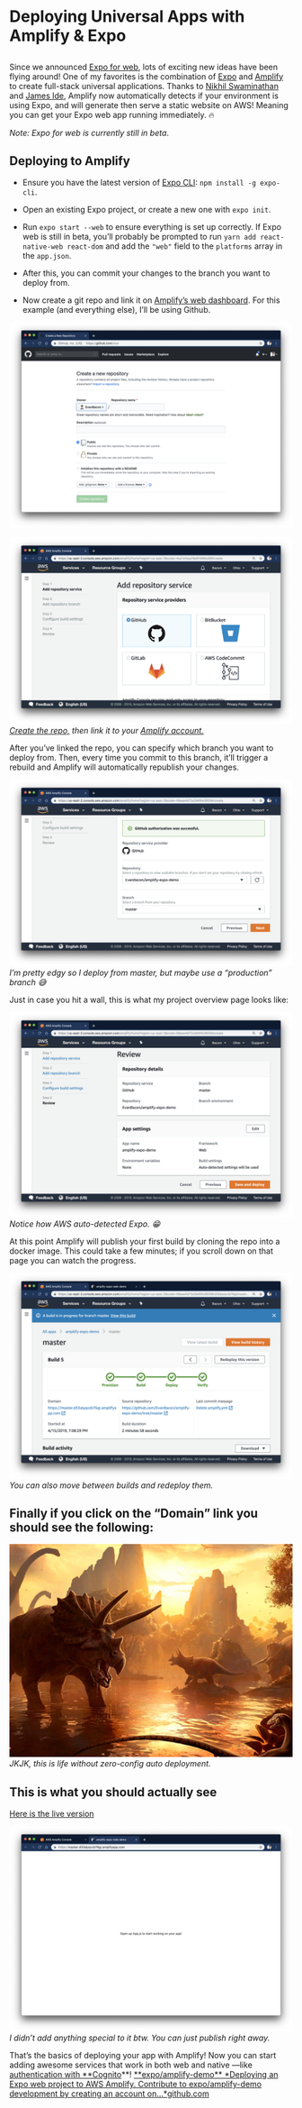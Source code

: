 # Deploying Universal Apps with Amplify & Expo

##

Since we announced [Expo for web](https://blog.expo.io/expo-cli-and-sdk-web-support-beta-d0c588221375), lots of exciting new ideas have been flying around! One of my favorites is the combination of [Expo](https://www.youtube.com/watch?v=IQI9aUlouMI) and [Amplify](https://aws-amplify.github.io/docs/) to create full-stack universal applications. Thanks to [Nikhil Swaminathan](https://twitter.com/TheSwaminator) and [James Ide](https://twitter.com/JI), Amplify now automatically detects if your environment is using Expo, and will generate then serve a static website on AWS! Meaning you can get your Expo web app running immediately. 🔥

_Note: Expo for web is currently still in beta_.

## **Deploying to Amplify**

- Ensure you have the latest version of [Expo CLI](https://github.com/expo/expo-cli): `npm install -g expo-cli`.

- Open an existing Expo project, or create a new one with `expo init`.

- Run `expo start --web` to ensure everything is set up correctly. If Expo web is still in beta, you’ll probably be prompted to run `yarn add react-native-web react-dom` and add the `"web"` field to the `platforms` array in the `app.json`.

- After this, you can commit your changes to the branch you want to deploy from.

- Now create a git repo and link it on [Amplify’s web dashboard](http://aws.amazon.com/amplify). For this example (and everything else), I’ll be using Github.

![](./images/1ATn_KEgCOXJiCXnh_EdV9A.png)

![[Create the repo,](https://github.com/new) then link it to your [Amplify account.](http://aws.amazon.com/amplify)](./images/1sCY4LOHnLXhsHZausOrK1w.png)_[Create the repo,](https://github.com/new) then link it to your [Amplify account.](http://aws.amazon.com/amplify)_

After you’ve linked the repo, you can specify which branch you want to deploy from. Then, every time you commit to this branch, it’ll trigger a rebuild and Amplify will automatically republish your changes.

![I’m pretty edgy so I deploy from master, but maybe use a “production” branch 😅](./images/1SeYgRQ5EyEGLLTqn_BMMyw.png)_I’m pretty edgy so I deploy from master, but maybe use a “production” branch 😅_

Just in case you hit a wall, this is what my project overview page looks like:

![Notice how AWS auto-detected Expo. 😁](./images/1kgSMlZxlL2G1phSwEmDh2g.png)_Notice how AWS auto-detected Expo. 😁_

At this point Amplify will publish your first build by cloning the repo into a docker image. This could take a few minutes; if you scroll down on that page you can watch the progress.

![You can also move between builds and redeploy them.](./images/1XA8_1vjcpwd14dcRddFKRg.png)_You can also move between builds and redeploy them._

## **Finally if you click on the “Domain” link you should see the following:**

![JKJK, this is life without zero-config auto deployment.](./images/1zYevuaPQCEcgrrN_mBouJg.jpeg)_JKJK, this is life without zero-config auto deployment._

## **This is what you should actually see**

[Here is the live version](https://master.d33alyqvzb76gi.amplifyapp.com/)

![I didn’t add anything special to it btw. You can just publish right away.](./images/11sYHIGSa_9qQtl3vT92EZA.png)_I didn’t add anything special to it btw. You can just publish right away._

That’s the basics of deploying your app with Amplify! Now you can start adding awesome services that work in both web and native —like [authentication with \*\*Cognito](https://github.com/dabit3/expo-user-authentication)**!
[**expo/amplify-demo\*\*
*Deploying an Expo web project to AWS Amplify. Contribute to expo/amplify-demo development by creating an account on…*github.com](https://github.com/expo/amplify-demo)

<!-- If you wanna see more there’s a great tutorial by [Nader Dabit](https://twitter.com/dabit3) here:
<YouTube ... /> -->
